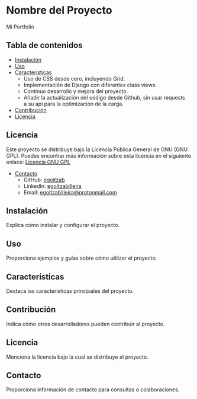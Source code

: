 # Nombre del Proyecto

Mi Portfolio

## Tabla de contenidos

- [Instalación](#instalación)
- [Uso](#uso)
- [Características](#características)
    - Uso de CSS desde cero, incluyendo Grid.
    - Implementación de Django con diferentes class views.
    - Continuo desarrollo y mejora del proyecto.
    - Añadir la actualización del código desde Github, sin usar requests\
        a su api para la optimización de la carga.
- [Contribución](#contribución)
- [Licencia](#licencia)

## Licencia

Este proyecto se distribuye bajo la Licencia Pública General de GNU (GNU GPL). Puedes encontrar más información sobre esta licencia en el siguiente enlace: [Licencia GNU GPL](https://www.gnu.org/licenses/gpl-3.0.html)
- [Contacto](#contacto)
    - GitHub: [egoitzab](https://github.com/egoitzab)
    - LinkedIn: [egoitzabilleira](https://www.linkedin.com/in/egoitzabilleira/)
    - Email: egoitzabilleira@protonmail.com

## Instalación

Explica cómo instalar y configurar el proyecto.

## Uso

Proporciona ejemplos y guías sobre cómo utilizar el proyecto.

## Características

Destaca las características principales del proyecto.

## Contribución

Indica cómo otros desarrolladores pueden contribuir al proyecto.

## Licencia

Menciona la licencia bajo la cual se distribuye el proyecto.

## Contacto

Proporciona información de contacto para consultas o colaboraciones.
